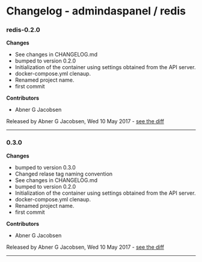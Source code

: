 # Changelog - admindaspanel / redis

### redis-0.2.0
__Changes__

- See changes in CHANGELOG.md
- bumped to version 0.2.0
- Initialization of the container using settings obtained from the API server.
- docker-compose.yml clenaup.
- Renamed project name.
- first commit

__Contributors__

- Abner G Jacobsen

Released by Abner G Jacobsen, Wed 10 May 2017 -
[see the diff](https://github.com/admindaspanel/redis/compare/...#diff)
______________

### 0.3.0
__Changes__

- bumped to version 0.3.0
- Changed relase tag naming convention
- See changes in CHANGELOG.md
- bumped to version 0.2.0
- Initialization of the container using settings obtained from the API server.
- docker-compose.yml clenaup.
- Renamed project name.
- first commit

__Contributors__

- Abner G Jacobsen

Released by Abner G Jacobsen, Wed 10 May 2017 -
[see the diff](https://github.com/admindaspanel/redis/compare/67f2790cc987f530c4b855d7a938b93e1a4b7a8e...0.3.0#diff)
______________


